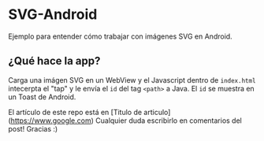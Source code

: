 # SVG-Android
Ejemplo para entender cómo trabajar con imágenes SVG en Android. 
## ¿Qué hace la app?
Carga una imágen SVG en un WebView y el Javascript dentro de `index.html` intecerpta el "tap" y le envía el `id` del tag `<path>` a Java. El `id` se muestra en un Toast de Android.

El artículo de este repo está en [Titulo de articulo] (https://www.google.com) Cualquier duda escribirlo en comentarios del post! 
Gracias :)
